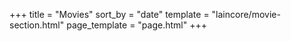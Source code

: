 +++
    title = "Movies"
    sort_by = "date"
    template = "laincore/movie-section.html"
    page_template = "page.html"
+++